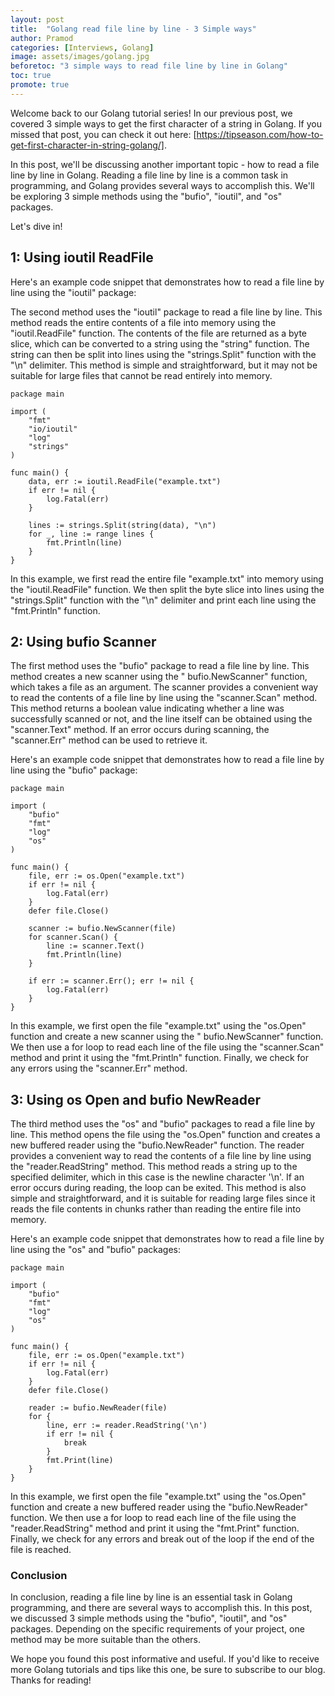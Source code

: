 ```yaml
---
layout: post
title:  "Golang read file line by line - 3 Simple ways"
author: Pramod
categories: [Interviews, Golang]
image: assets/images/golang.jpg
beforetoc: "3 simple ways to read file line by line in Golang"
toc: true
promote: true
---
```


Welcome back to our Golang tutorial series! In our previous post, we covered 3 simple ways to get the first character of
a string in Golang. If you missed that post, you can check it out here: [https://tipseason.com/how-to-get-first-character-in-string-golang/]. 

In this post, we'll be discussing another important topic - how to read a file line by line in Golang. Reading a file
line by line is a common task in programming, and Golang provides several ways to accomplish this. We'll be exploring 3
simple methods using the "bufio", "ioutil", and "os" packages. 

Let's dive in!

## 1: Using ioutil ReadFile

Here's an example code snippet that demonstrates how to read a file line by line using the "ioutil" package:

The second method uses the "ioutil" package to read a file line by line. This method reads the entire contents of a file
into memory using the "ioutil.ReadFile" function. The contents of the file are returned as a byte slice, which can be
converted to a string using the "string" function. The string can then be split into lines using the "strings.Split"
function with the "\n" delimiter. This method is simple and straightforward, but it may not be suitable for large files
that cannot be read entirely into memory.

```
package main

import (
    "fmt"
    "io/ioutil"
    "log"
    "strings"
)

func main() {
    data, err := ioutil.ReadFile("example.txt")
    if err != nil {
        log.Fatal(err)
    }

    lines := strings.Split(string(data), "\n")
    for _, line := range lines {
        fmt.Println(line)
    }
}

```

In this example, we first read the entire file "example.txt" into memory using the "ioutil.ReadFile" function. We then
split the byte slice into lines using the "strings.Split" function with the "\n" delimiter and print each line using
the "fmt.Println" function.


## 2: Using bufio Scanner

The first method uses the "bufio" package to read a file line by line. This method creates a new scanner using the "
bufio.NewScanner" function, which takes a file as an argument. The scanner provides a convenient way to read the
contents of a file line by line using the "scanner.Scan" method. This method returns a boolean value indicating whether
a line was successfully scanned or not, and the line itself can be obtained using the "scanner.Text" method. If an error
occurs during scanning, the "scanner.Err" method can be used to retrieve it.

Here's an example code snippet that demonstrates how to read a file line by line using the "bufio" package:

```
package main

import (
    "bufio"
    "fmt"
    "log"
    "os"
)

func main() {
    file, err := os.Open("example.txt")
    if err != nil {
        log.Fatal(err)
    }
    defer file.Close()

    scanner := bufio.NewScanner(file)
    for scanner.Scan() {
        line := scanner.Text()
        fmt.Println(line)
    }

    if err := scanner.Err(); err != nil {
        log.Fatal(err)
    }
}

```

In this example, we first open the file "example.txt" using the "os.Open" function and create a new scanner using the "
bufio.NewScanner" function. We then use a for loop to read each line of the file using the "scanner.Scan" method and
print it using the "fmt.Println" function. Finally, we check for any errors using the "scanner.Err" method.


## 3: Using os Open and bufio NewReader

The third method uses the "os" and "bufio" packages to read a file line by line. This method opens the file using the 
"os.Open" function and creates a new buffered reader using the "bufio.NewReader" function. The reader provides a
convenient way to read the contents of a file line by line using the "reader.ReadString" method. This method reads a
string up to the specified delimiter, which in this case is the newline character '\n'. If an error occurs during
reading, the loop can be exited. This method is also simple and straightforward, and it is suitable for reading large
files since it reads the file contents in chunks rather than reading the entire file into memory.

Here's an example code snippet that demonstrates how to read a file line by line using the "os" and "bufio" packages:
```
package main

import (
    "bufio"
    "fmt"
    "log"
    "os"
)

func main() {
    file, err := os.Open("example.txt")
    if err != nil {
        log.Fatal(err)
    }
    defer file.Close()

    reader := bufio.NewReader(file)
    for {
        line, err := reader.ReadString('\n')
        if err != nil {
            break
        }
        fmt.Print(line)
    }
}

```

In this example, we first open the file "example.txt" using the "os.Open" function and create a new buffered reader
using the "bufio.NewReader" function. We then use a for loop to read each line of the file using the "reader.ReadString"
method and print it using the "fmt.Print" function. Finally, we check for any errors and break out of the loop if the
end of the file is reached.

### Conclusion

In conclusion, reading a file line by line is an essential task in Golang programming, and there are several ways to
accomplish this. In this post, we discussed 3 simple methods using the "bufio", "ioutil", and "os" packages. Depending
on the specific requirements of your project, one method may be more suitable than the others.

We hope you found this post informative and useful. If you'd like to receive more Golang tutorials and tips like this
one, be sure to subscribe to our blog. Thanks for reading!

